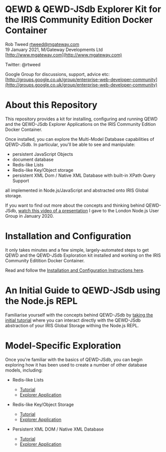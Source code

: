 # QEWD & QEWD-JSdb Explorer Kit for the IRIS Community Edition Docker Container
 
Rob Tweed <rtweed@mgateway.com>  
19 January 2021, M/Gateway Developments Ltd [http://www.mgateway.com](http://www.mgateway.com)  

Twitter: @rtweed

Google Group for discussions, support, advice etc: [http://groups.google.co.uk/group/enterprise-web-developer-community](http://groups.google.co.uk/group/enterprise-web-developer-community)


# About this Repository

This repository provides a kit for installing, configuring and running
QEWD and the QEWD-JSdb Explorer Applications on the IRIS Community Edition
Docker Container.

Once installed, you can explore the Multi-Model Database capabilities of
QEWD-JSdb.  In particular, you'll be able to see and manipulate:

- persistent JavaScript Objects
- document database
- Redis-like Lists
- Redis-like Key/Object storage
- persistent XML Dom / Native XML Database with built-in XPath Query Support

all implemented in Node.js/JavaScript and abstracted onto IRIS Global storage.

If you want to find out more about the concepts and thinking behind QEWD-JSdb,
[watch this video of a presentation](https://www.youtube.com/watch?v=1TlAKTw167s&list=PLam_80-FY3vSPW9apMaczTN_4dtke9GYM)
 I gave to the London Node.js User Group
in January 2020.


# Installation and Configuration

It only takes minutes and a few simple, largely-automated
steps to get QEWD and the QEWD-JSdb Exploration kit installed and working
on the IRIS Community Editition Docker Container.

Read and follow the [Installation and Configuration Instructions here](./INSTALL.md).


# An Initial Guide to QEWD-JSdb using the Node.js REPL

Familiarise yourself with the concepts behind QEWD-JSdb by
[taking the initial tutorial](./REPL.md) where you can
interact directly with the QEWD-JSdb abstraction of your IRIS
Global Storage withing the Node.js REPL.


# Model-Specific Exploration

Once you're familiar with the basics of QEWD-JSdb, you can begin exploring how
it has been used to create a number of other database models, including:

- Redis-like Lists

  - [Tutorial](./LISTS.md)
  - [Explorer Application](./LISTS-EXPLORER.md)


- Redis-like Key/Object Storage
  - [Tutorial](./KVS.md)
  - [Explorer Application](./KVS-EXPLORER.md)

- Persistent XML DOM / Native XML Database
  - [Tutorial](./DOM.md)
  - [Explorer Application](./DOM-EXPLORER.md)



